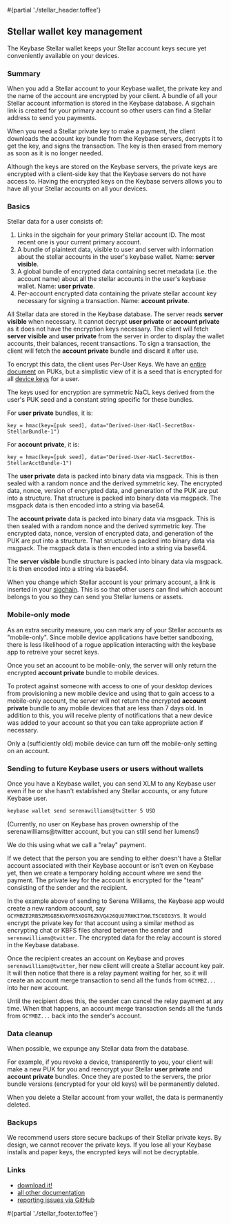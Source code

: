 #{partial './stellar_header.toffee'}

<div>

<md>

## Stellar wallet key management

The Keybase Stellar wallet keeps your Stellar account keys secure yet conveniently available
on your devices.

### Summary

When you add a Stellar account to your Keybase wallet, the private key and the name of the
account are encrypted by your client.  A bundle of all your Stellar account information
is stored in the Keybase database.  A sigchain link is created for your primary account so
other users can find a Stellar address to send you payments.

When you need a Stellar private key to make a payment, the client downloads the account
key bundle from the Keybase servers, decrypts it to get the key, and signs the transaction.
The key is then erased from memory as soon as it is no longer needed.

Although the keys are stored on the Keybase servers, the private keys are encrypted with
a client-side key that the Keybase servers do not have access to.  Having the encrypted
keys on the Keybase servers allows you to have all your Stellar accounts on all your devices.

### Basics

Stellar data for a user consists of:

1. Links in the sigchain for your primary Stellar account ID.  The most recent one is your
   current primary account.
1. A bundle of plaintext data, visible to user and server with information about the stellar accounts in the user's keybase wallet.  Name: **server visible**.
1. A global bundle of encrypted data containing secret metadata (i.e. the account name) about all the stellar accounts in the user's keybase wallet.  Name: **user private**.
1. Per-account encrypted data containing the private stellar account key necessary for signing a transaction.  Name: **account private**.

All Stellar data are stored in the Keybase database.  The server reads
**server visible** when necessary.  It cannot decrypt **user private** or **account private**
as it does not have the encryption keys necessary.  The client will fetch **server visible** and **user private**
from the server in order to display the wallet accounts, their balances, recent transactions.  To
sign a transaction, the client will fetch the **account private** bundle and discard it after use.

To encrypt this data, the client uses Per-User Keys.  We have an [entire document](/docs/teams/puk)
on PUKs, but a simplistic view of it is a seed that is encrypted for all [device keys](/blog/keybase-new-key-model)
for a user.

The keys used for encryption are symmetric NaCL keys derived from the user's PUK seed and
a constant string specific for these bundles.

For **user private** bundles, it is:

    key = hmac(key=[puk seed], data="Derived-User-NaCl-SecretBox-StellarBundle-1")

For **account private**, it is:

    key = hmac(key=[puk seed], data="Derived-User-NaCl-SecretBox-StellarAcctBundle-1")

The **user private** data is packed into binary data via msgpack.  This is then sealed with a random nonce
and the derived symmetric key.  The encrypted data, nonce, version of encrypted data, and generation of the
PUK are put into a structure.  That structure is packed into binary data via msgpack.  The msgpack data is
then encoded into a string via base64.

The **account private** data is packed into binary data via msgpack.  This is then sealed with a
random nonce and the derived symmetric key.  The encrypted data, nonce, version of encrypted
data, and generation of the PUK are put into a structure.  That structure is packed into binary
data via msgpack. The msgpack data is then encoded into a string via base64.

The **server visible** bundle structure is packed into binary data via msgpack.  It is then encoded 
into a string via base64.

When you change which Stellar account is your primary account, a link is inserted in your [sigchain](/docs/sigchain).
This is so that other users can find which account belongs to you so they can send you Stellar lumens or assets.

### Mobile-only mode

As an extra security measure, you can mark any of your Stellar accounts as "mobile-only".  Since mobile
device applications have better sandboxing, there is less likelihood of a rogue application interacting
with the keybase app to retreive your secret keys.

Once you set an account to be mobile-only, the server will only return the encrypted **account private** bundle
to mobile devices.

To protect against someone with access to one of your desktop devices from provisioning a new mobile device
and using that to gain access to a mobile-only account, the server will not return the encrypted **account private**
bundle to any mobile devices that are less than 7 days old.  In addition to this, you will receive plenty of
notifications that a new device was added to your account so that you can take appropriate action if necessary.

Only a (sufficiently old) mobile device can turn off the mobile-only setting on an account.

### Sending to future Keybase users or users without wallets

Once you have a Keybase wallet, you can send XLM to any Keybase user even if he or she hasn't established
any Stellar accounts, or any future Keybase user.

```bash
keybase wallet send serenawilliams@twitter 5 USD
```

(Currently, no user on Keybase has proven ownership of the serenawilliams@twitter account, but you can
still send her lumens!)

We do this using what we call a "relay" payment.

If we detect that the person you are sending to either doesn't have a Stellar account associated with
their Keybase account or isn't even on Keybase yet, then we create a temporary holding account where
we send the payment.  The private key for the account is encrypted for the "team" consisting of the sender
and the recipient.

In the example above of sending to Serena Williams, the Keybase app would create a new random account,
say `GCYMBZE2RB5ZMSGB5KVOFR5XOGT6ZKVQ426QUU7RHKI7XWLT5CUIO3YS`.  It would encrypt the private key for that
account using a similar method as encrypting chat or KBFS files shared between the sender and `serenawilliams@twitter`.
The encrypted data for the relay account is stored in the Keybase database.

Once the recipient creates an account on Keybase and proves `serenawilliams@twitter`, her new client will create
a Stellar account key pair.  It will then notice that there is a relay payment waiting for her, so it
will create an account merge transaction to send all the funds from `GCYMBZ...` into her 
new account.

Until the recipient does this, the sender can cancel the relay payment at any time.  When that happens,
an account merge transaction sends all the funds from `GCYMBZ...` back into the sender's account.

### Data cleanup

When possible, we expunge any Stellar data from the database.

For example, if you revoke a device, transparently to you, your client will make a new PUK for you and 
reencrypt your Stellar **user private** and **account private** bundles.  Once they are posted to the 
servers, the prior bundle versions (encrypted for your old keys) will be permanently deleted.

When you delete a Stellar account from your wallet, the data is permanently deleted.

### Backups

We recommend users store secure backups of their Stellar private keys.  By design, we cannot recover
the private keys.  If you lose all your Keybase installs and paper keys, the encrypted keys will not
be decryptable.

### Links

* [download it!](/download)
* [all other documentation](/docs)
* [reporting issues via GitHub](https://github.com/keybase/client/issues)


</md>

</div>
#{partial './stellar_footer.toffee'}


